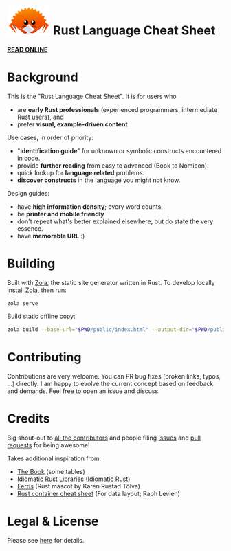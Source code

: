 # ![Logo](/static/logo.png) Rust Language Cheat Sheet

 [**READ ONLINE**](https://cheats.rs)


# Background

This is the "Rust Language Cheat Sheet". It is for users who
* are **early Rust professionals** (experienced programmers, intermediate Rust users), and
* prefer **visual, example-driven content**

Use cases, in order of priority:
* "**identification guide**" for unknown or symbolic constructs encountered in code.
* provide **further reading** from easy to advanced (Book to Nomicon).
* quick lookup for **language related** problems.
* **discover constructs** in the language you might not know.

Design guides:
* have **high information density**; every word counts.
* be **printer and mobile friendly**
* don't repeat what's better explained elsewhere, but do state the very essence.
* have **memorable URL** :)


# Building

Built with [Zola](https://www.getzola.org/), the static site generator written in Rust. To develop locally install Zola, then run:

```
zola serve
```

Build static offline copy:

```sh
zola build --base-url="$PWD/public/index.html" --output-dir="$PWD/public"
```



# Contributing

Contributions are very welcome. You can PR bug fixes (broken links, typos, ...) directly. I am happy to evolve the current concept based on feedback and demands. Feel free to open an issue and discuss.



# Credits

Big shout-out to [all the contributors](https://github.com/ralfbiedert/cheats.rs/graphs/contributors) and people filing [issues](https://github.com/ralfbiedert/cheats.rs/issues) and [pull requests](https://github.com/ralfbiedert/cheats.rs/pulls) for being awesome!


Takes additional inspiration from:

* [The Book](https://doc.rust-lang.org/stable/book/) (some tables)
* [Idiomatic Rust Libraries](https://killercup.github.io/rustfest-idiomatic-libs/#/) (Idiomatic Rust)
* [Ferris](https://rustacean.net/) (Rust mascot by Karen Rustad Tölva)
* [Rust container cheat sheet](https://docs.google.com/presentation/d/1q-c7UAyrUlM-eZyTo1pd8SZ0qwA_wYxmPZVOQkoDmH4/edit#slide=id.p) (For data layout; Raph Levien)


# Legal & License

Please see [here](content/legal.md) for details.
